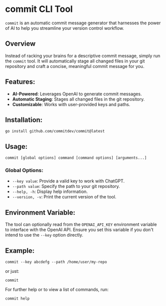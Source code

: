 # commit CLI Tool

`commit` is an automatic commit message generator that harnesses the power of AI to help you streamline your version
control workflow.

## Overview

Instead of racking your brains for a descriptive commit message, simply run the `commit` tool. It will automatically
stage all changed files in your git repository and craft a concise, meaningful commit message for you.

## Features:

- **AI-Powered**: Leverages OpenAI to generate commit messages.
- **Automatic Staging**: Stages all changed files in the git repository.
- **Customizable**: Works with user-provided keys and paths.

## Installation:

    go install github.com/commitdev/commit@latest

## Usage:

    commit [global options] command [command options] [arguments...]

### Global Options:

- `--key value`: Provide a valid key to work with ChatGPT.
- `--path value`: Specify the path to your git repository.
- `--help, -h`: Display help information.
- `--version, -v`: Print the current version of the tool.

## Environment Variable:

The tool can optionally read from the `OPENAI_API_KEY` environment variable to interface with the OpenAI API. Ensure you
set this variable if you don't intend to use the `--key` option directly.

## Example:

    commit --key abcdefg --path /home/user/my-repo

or just:

    commit

For further help or to view a list of commands, run:

    commit help
